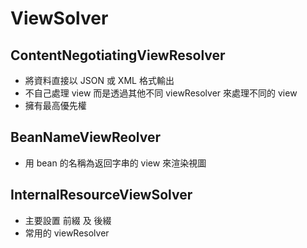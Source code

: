 # ViewSolver

## ContentNegotiatingViewResolver

* 將資料直接以 JSON 或 XML 格式輸出
* 不自己處理 view 而是透過其他不同 viewResolver 來處理不同的 view
* 擁有最高優先權

## BeanNameViewReolver

* 用 bean 的名稱為返回字串的 view 來渲染視圖

## InternalResourceViewSolver

* 主要設置 前綴 及 後綴
* 常用的 viewResolver